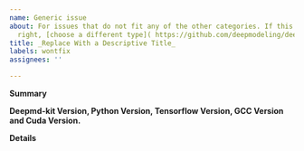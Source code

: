 ```yaml
---
name: Generic issue
about: For issues that do not fit any of the other categories. If this doesn’t work
  right, [choose a different type]( https://github.com/deepmodeling/deepmd-kit/issues/new/choose).
title: _Replace With a Descriptive Title_
labels: wontfix
assignees: ''

---
```


**Summary**

<!--Please provide a clear and concise description of what the question is.-->

**Deepmd-kit Version, Python Version, Tensorflow Version, GCC Version and Cuda Version.**

<!--Please specify precisely which Deepmd-kit version this issue was detected with on what build environment, (Python Version and GCC Version are in the first and second line of Python command line interface respectively. And check the Deepmd-kit Version with command line "print(deepmd.__version__)"). -->

<!--If applicable, specify what platform you are running on. -->

**Details**

<!--Please explain the issue in detail here-->

